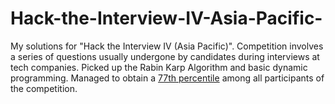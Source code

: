 # Hack-the-Interview-IV-Asia-Pacific-
My solutions for "Hack the Interview IV (Asia Pacific)". 
Competition involves a series of questions usually undergone by candidates during interviews at tech companies.
Picked up the Rabin Karp Algorithm and basic dynamic programming.
Managed to obtain a [77th percentile](https://www.hackerrank.com/results/hack-the-interview-iv-apac/eclipseabyss?h_r=profile) among all participants of the competition.
